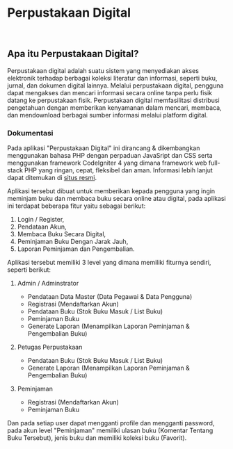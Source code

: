 # Perpustakaan Digital

<br>

## Apa itu Perpustakaan Digital?

Perpustakaan digital adalah suatu sistem yang menyediakan akses elektronik terhadap berbagai koleksi literatur dan informasi, seperti buku, jurnal, dan dokumen digital lainnya. Melalui perpustakaan digital, pengguna dapat mengakses dan mencari informasi secara online tanpa perlu fisik datang ke perpustakaan fisik. Perpustakaan digital memfasilitasi distribusi pengetahuan dengan memberikan kenyamanan dalam mencari, membaca, dan mendownload berbagai sumber informasi melalui platform digital.

### Dokumentasi

Pada aplikasi "Perpustakaan Digital" ini dirancang & dikembangkan menggunakan bahasa PHP dengan perpaduan JavaSript dan CSS serta menggunakan framework CodeIgniter 4 yang dimana framework web full-stack PHP yang ringan, cepat, fleksibel dan aman. 
Informasi lebih lanjut dapat ditemukan di [situs resmi](http://codeigniter.com).

Aplikasi tersebut dibuat untuk memberikan kepada pengguna yang ingin meminjam buku dan membaca buku secara online atau digital, pada aplikasi ini terdapat beberapa fitur yaitu sebagai berikut:
1. Login / Register,
2. Pendataan Akun,
3. Membaca Buku Secara Digital,
4. Peminjaman Buku Dengan Jarak Jauh,
5. Laporan Peminjaman dan Pengembalian.

Aplikasi tersebut memiliki 3 level yang dimana memiliki fiturnya sendiri, seperti berikut:
1. Admin / Adminstrator
   - Pendataan Data Master (Data Pegawai & Data Pengguna)
   - Registrasi (Mendaftarkan Akun)
   - Pendataan Buku (Stok Buku Masuk / List Buku)
   - Peminjaman Buku
   - Generate Laporan (Menampilkan Laporan Peminjaman & Pengembalian Buku)
     
2. Petugas Perpustakaan
   - Pendataan Buku (Stok Buku Masuk / List Buku)
   - Generate Laporan (Menampilkan Laporan Peminjaman & Pengembalian Buku)

3. Peminjaman
   - Registrasi (Mendaftarkan Akun)
   - Peminjaman Buku
  
Dan pada setiap user dapat mengganti profile dan mengganti password, pada akun level "Peminjaman" memiliki ulasan buku (Komentar Tentang Buku Tersebut), jenis buku dan memiliki koleksi buku (Favorit). 
